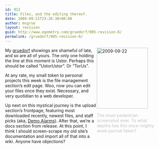 ```yaml
---
id: 912
title: Files, and the editing thereof.
date: 2009-09-21T23:26:38+00:00
author: mcgrue
layout: revision
guid: http://www.egometry.com/gruedorf/905-revision-6/
permalink: /gruedorf/905-revision-6/
---
```

<div style="float: right; width: 200px;">
  <a href="http://www.egometry.com/i/2009/09/2009-09-22.jpg" rel="lightbox[pics905]" title="A screenshot of a control panel page.  Woo?"><img src="http://www.egometry.com/i/2009/09/2009-09-22.thumbnail.jpg" alt="2009-09-22" width="169" height="200" class="attachment wp-att-906 alignleft" /></a></p> 
  
  <p class="wp-caption-text" style="color: silver;">
    The most pedestrian screenshot ever. To what depths has this once-mighty work-journal fallen?
  </p>
</div>

My <a href=http://www.johnweng.com/gruedorf/>gruedorf</a> showings are shameful of late, and so are all of yours. The only one holding the line at this moment is Ustor. Perhaps this should be called &#8220;UstorUstor&#8221;. Or &#8220;TorUs&#8221;.

At any rate, my small token to personal projects this week is the file management section&#8217;s edit page. Woo, now you can edit your files once they exist. Necessary, and very quotidian to a web developer.

Up next on this mystical journey is the upload section&#8217;s frontpage, featuring most downloaded recently, newest files, and staff picks (aka, <a href=http://verge-rpg.com/demoalarm/>Demo Alarms</a>). After that, we&#8217;re a docs section from release. At this point, I think I should screen-scrape my old site&#8217;s documentation and import all of that into a wiki. Anyone have objections?